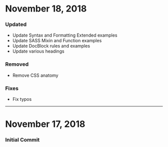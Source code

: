 # November 18, 2018

### Updated
- Update Syntax and Formatting Extended examples
- Update SASS Mixin and Function examples
- Update DocBlock rules and examples
- Update various headings

### Removed
- Remove CSS anatomy

### Fixes
- Fix typos


-----


# November 17, 2018

### Initial Commit
